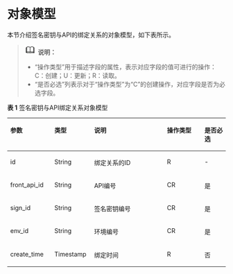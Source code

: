 # 对象模型<a name="ZH-CN_TOPIC_0000001082221221"></a>

本节介绍签名密钥与API的绑定关系的对象模型，如下表所示。

>![](public_sys-resources/icon-note.gif) **说明：** 
>-   “操作类型”用于描述字段的属性，表示对应字段的值可进行的操作：
>    C：创建；U：更新；R：读取。
>-   “是否必选”列表示对于“操作类型”为“C”的创建操作，对应字段是否为必选字段。

**表 1**  签名密钥与API绑定关系对象模型

<a name="zh-cn_topic_0118924552_table27410541"></a>
<table><thead align="left"><tr id="zh-cn_topic_0118924552_row28527726"><th class="cellrowborder" valign="top" width="20.202020202020204%" id="mcps1.2.6.1.1"><p id="zh-cn_topic_0118924552_p29044451"><a name="zh-cn_topic_0118924552_p29044451"></a><a name="zh-cn_topic_0118924552_p29044451"></a><strong id="zh-cn_topic_0118924552_b60073473"><a name="zh-cn_topic_0118924552_b60073473"></a><a name="zh-cn_topic_0118924552_b60073473"></a>参数</strong></p>
</th>
<th class="cellrowborder" valign="top" width="18.18181818181818%" id="mcps1.2.6.1.2"><p id="zh-cn_topic_0118924552_p34113110"><a name="zh-cn_topic_0118924552_p34113110"></a><a name="zh-cn_topic_0118924552_p34113110"></a><strong id="zh-cn_topic_0118924552_b38582535"><a name="zh-cn_topic_0118924552_b38582535"></a><a name="zh-cn_topic_0118924552_b38582535"></a>类型</strong></p>
</th>
<th class="cellrowborder" valign="top" width="33.33333333333333%" id="mcps1.2.6.1.3"><p id="zh-cn_topic_0118924552_p38177670"><a name="zh-cn_topic_0118924552_p38177670"></a><a name="zh-cn_topic_0118924552_p38177670"></a><strong id="zh-cn_topic_0118924552_b8054718"><a name="zh-cn_topic_0118924552_b8054718"></a><a name="zh-cn_topic_0118924552_b8054718"></a>说明</strong></p>
</th>
<th class="cellrowborder" valign="top" width="17.17171717171717%" id="mcps1.2.6.1.4"><p id="zh-cn_topic_0118924552_p48452384"><a name="zh-cn_topic_0118924552_p48452384"></a><a name="zh-cn_topic_0118924552_p48452384"></a><strong id="zh-cn_topic_0118924552_b33418278"><a name="zh-cn_topic_0118924552_b33418278"></a><a name="zh-cn_topic_0118924552_b33418278"></a>操作类型</strong></p>
</th>
<th class="cellrowborder" valign="top" width="11.111111111111112%" id="mcps1.2.6.1.5"><p id="zh-cn_topic_0118924552_p22525974"><a name="zh-cn_topic_0118924552_p22525974"></a><a name="zh-cn_topic_0118924552_p22525974"></a><strong id="zh-cn_topic_0118924552_b1977561513569"><a name="zh-cn_topic_0118924552_b1977561513569"></a><a name="zh-cn_topic_0118924552_b1977561513569"></a>是否必选</strong></p>
</th>
</tr>
</thead>
<tbody><tr id="zh-cn_topic_0118924552_row46872675"><td class="cellrowborder" valign="top" width="20.202020202020204%" headers="mcps1.2.6.1.1 "><p id="zh-cn_topic_0118924552_p38590344"><a name="zh-cn_topic_0118924552_p38590344"></a><a name="zh-cn_topic_0118924552_p38590344"></a>id</p>
</td>
<td class="cellrowborder" valign="top" width="18.18181818181818%" headers="mcps1.2.6.1.2 "><p id="zh-cn_topic_0118924552_p38810145"><a name="zh-cn_topic_0118924552_p38810145"></a><a name="zh-cn_topic_0118924552_p38810145"></a>String</p>
</td>
<td class="cellrowborder" valign="top" width="33.33333333333333%" headers="mcps1.2.6.1.3 "><p id="zh-cn_topic_0118924552_p56614039"><a name="zh-cn_topic_0118924552_p56614039"></a><a name="zh-cn_topic_0118924552_p56614039"></a>绑定关系的ID</p>
</td>
<td class="cellrowborder" valign="top" width="17.17171717171717%" headers="mcps1.2.6.1.4 "><p id="zh-cn_topic_0118924552_p22334417"><a name="zh-cn_topic_0118924552_p22334417"></a><a name="zh-cn_topic_0118924552_p22334417"></a>R</p>
</td>
<td class="cellrowborder" valign="top" width="11.111111111111112%" headers="mcps1.2.6.1.5 "><p id="zh-cn_topic_0118924552_p64257335"><a name="zh-cn_topic_0118924552_p64257335"></a><a name="zh-cn_topic_0118924552_p64257335"></a>-</p>
</td>
</tr>
<tr id="zh-cn_topic_0118924552_row41445111"><td class="cellrowborder" valign="top" width="20.202020202020204%" headers="mcps1.2.6.1.1 "><p id="zh-cn_topic_0118924552_p1610827"><a name="zh-cn_topic_0118924552_p1610827"></a><a name="zh-cn_topic_0118924552_p1610827"></a>front_api_id</p>
</td>
<td class="cellrowborder" valign="top" width="18.18181818181818%" headers="mcps1.2.6.1.2 "><p id="zh-cn_topic_0118924552_p63368192"><a name="zh-cn_topic_0118924552_p63368192"></a><a name="zh-cn_topic_0118924552_p63368192"></a>String</p>
</td>
<td class="cellrowborder" valign="top" width="33.33333333333333%" headers="mcps1.2.6.1.3 "><p id="zh-cn_topic_0118924552_p32549950"><a name="zh-cn_topic_0118924552_p32549950"></a><a name="zh-cn_topic_0118924552_p32549950"></a>API编号</p>
</td>
<td class="cellrowborder" valign="top" width="17.17171717171717%" headers="mcps1.2.6.1.4 "><p id="zh-cn_topic_0118924552_p19300268"><a name="zh-cn_topic_0118924552_p19300268"></a><a name="zh-cn_topic_0118924552_p19300268"></a>CR</p>
</td>
<td class="cellrowborder" valign="top" width="11.111111111111112%" headers="mcps1.2.6.1.5 "><p id="zh-cn_topic_0118924552_p19817842"><a name="zh-cn_topic_0118924552_p19817842"></a><a name="zh-cn_topic_0118924552_p19817842"></a>是</p>
</td>
</tr>
<tr id="zh-cn_topic_0118924552_row44142854"><td class="cellrowborder" valign="top" width="20.202020202020204%" headers="mcps1.2.6.1.1 "><p id="zh-cn_topic_0118924552_p18801412"><a name="zh-cn_topic_0118924552_p18801412"></a><a name="zh-cn_topic_0118924552_p18801412"></a>sign_id</p>
</td>
<td class="cellrowborder" valign="top" width="18.18181818181818%" headers="mcps1.2.6.1.2 "><p id="zh-cn_topic_0118924552_p46519407"><a name="zh-cn_topic_0118924552_p46519407"></a><a name="zh-cn_topic_0118924552_p46519407"></a>String</p>
</td>
<td class="cellrowborder" valign="top" width="33.33333333333333%" headers="mcps1.2.6.1.3 "><p id="zh-cn_topic_0118924552_p9975598"><a name="zh-cn_topic_0118924552_p9975598"></a><a name="zh-cn_topic_0118924552_p9975598"></a>签名密钥编号</p>
</td>
<td class="cellrowborder" valign="top" width="17.17171717171717%" headers="mcps1.2.6.1.4 "><p id="zh-cn_topic_0118924552_p2717098"><a name="zh-cn_topic_0118924552_p2717098"></a><a name="zh-cn_topic_0118924552_p2717098"></a>CR</p>
</td>
<td class="cellrowborder" valign="top" width="11.111111111111112%" headers="mcps1.2.6.1.5 "><p id="zh-cn_topic_0118924552_p18758346"><a name="zh-cn_topic_0118924552_p18758346"></a><a name="zh-cn_topic_0118924552_p18758346"></a>是</p>
</td>
</tr>
<tr id="zh-cn_topic_0118924552_row34607387"><td class="cellrowborder" valign="top" width="20.202020202020204%" headers="mcps1.2.6.1.1 "><p id="zh-cn_topic_0118924552_p51734957"><a name="zh-cn_topic_0118924552_p51734957"></a><a name="zh-cn_topic_0118924552_p51734957"></a>env_id</p>
</td>
<td class="cellrowborder" valign="top" width="18.18181818181818%" headers="mcps1.2.6.1.2 "><p id="zh-cn_topic_0118924552_p29781975"><a name="zh-cn_topic_0118924552_p29781975"></a><a name="zh-cn_topic_0118924552_p29781975"></a>String</p>
</td>
<td class="cellrowborder" valign="top" width="33.33333333333333%" headers="mcps1.2.6.1.3 "><p id="zh-cn_topic_0118924552_p63529794"><a name="zh-cn_topic_0118924552_p63529794"></a><a name="zh-cn_topic_0118924552_p63529794"></a>环境编号</p>
</td>
<td class="cellrowborder" valign="top" width="17.17171717171717%" headers="mcps1.2.6.1.4 "><p id="zh-cn_topic_0118924552_p45639702"><a name="zh-cn_topic_0118924552_p45639702"></a><a name="zh-cn_topic_0118924552_p45639702"></a>CR</p>
</td>
<td class="cellrowborder" valign="top" width="11.111111111111112%" headers="mcps1.2.6.1.5 "><p id="zh-cn_topic_0118924552_p5828345"><a name="zh-cn_topic_0118924552_p5828345"></a><a name="zh-cn_topic_0118924552_p5828345"></a>是</p>
</td>
</tr>
<tr id="zh-cn_topic_0118924552_row52455113"><td class="cellrowborder" valign="top" width="20.202020202020204%" headers="mcps1.2.6.1.1 "><p id="zh-cn_topic_0118924552_p21005769"><a name="zh-cn_topic_0118924552_p21005769"></a><a name="zh-cn_topic_0118924552_p21005769"></a>create_time</p>
</td>
<td class="cellrowborder" valign="top" width="18.18181818181818%" headers="mcps1.2.6.1.2 "><p id="zh-cn_topic_0118924552_p23745709"><a name="zh-cn_topic_0118924552_p23745709"></a><a name="zh-cn_topic_0118924552_p23745709"></a>Timestamp</p>
</td>
<td class="cellrowborder" valign="top" width="33.33333333333333%" headers="mcps1.2.6.1.3 "><p id="zh-cn_topic_0118924552_p44354270"><a name="zh-cn_topic_0118924552_p44354270"></a><a name="zh-cn_topic_0118924552_p44354270"></a>绑定时间</p>
</td>
<td class="cellrowborder" valign="top" width="17.17171717171717%" headers="mcps1.2.6.1.4 "><p id="zh-cn_topic_0118924552_p35926083"><a name="zh-cn_topic_0118924552_p35926083"></a><a name="zh-cn_topic_0118924552_p35926083"></a>R</p>
</td>
<td class="cellrowborder" valign="top" width="11.111111111111112%" headers="mcps1.2.6.1.5 "><p id="zh-cn_topic_0118924552_p24331588"><a name="zh-cn_topic_0118924552_p24331588"></a><a name="zh-cn_topic_0118924552_p24331588"></a>否</p>
</td>
</tr>
</tbody>
</table>

